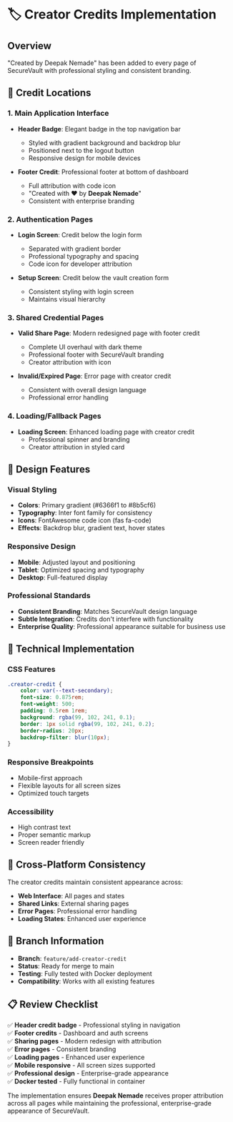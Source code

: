 # 🏷️ Creator Credits Implementation

## Overview
"Created by Deepak Nemade" has been added to every page of SecureVault with professional styling and consistent branding.

## 📍 Credit Locations

### 1. **Main Application Interface**
- **Header Badge**: Elegant badge in the top navigation bar
  - Styled with gradient background and backdrop blur
  - Positioned next to the logout button
  - Responsive design for mobile devices

- **Footer Credit**: Professional footer at bottom of dashboard
  - Full attribution with code icon
  - "Created with ❤️ by **Deepak Nemade**"
  - Consistent with enterprise branding

### 2. **Authentication Pages**
- **Login Screen**: Credit below the login form
  - Separated with gradient border
  - Professional typography and spacing
  - Code icon for developer attribution

- **Setup Screen**: Credit below the vault creation form
  - Consistent styling with login screen
  - Maintains visual hierarchy

### 3. **Shared Credential Pages**
- **Valid Share Page**: Modern redesigned page with footer credit
  - Complete UI overhaul with dark theme
  - Professional footer with SecureVault branding
  - Creator attribution with icon

- **Invalid/Expired Page**: Error page with creator credit
  - Consistent with overall design language
  - Professional error handling

### 4. **Loading/Fallback Pages**
- **Loading Screen**: Enhanced loading page with creator credit
  - Professional spinner and branding
  - Creator attribution in styled card

## 🎨 Design Features

### **Visual Styling**
- **Colors**: Primary gradient (#6366f1 to #8b5cf6)
- **Typography**: Inter font family for consistency
- **Icons**: FontAwesome code icon (fas fa-code)
- **Effects**: Backdrop blur, gradient text, hover states

### **Responsive Design**
- **Mobile**: Adjusted layout and positioning
- **Tablet**: Optimized spacing and typography
- **Desktop**: Full-featured display

### **Professional Standards**
- **Consistent Branding**: Matches SecureVault design language
- **Subtle Integration**: Credits don't interfere with functionality
- **Enterprise Quality**: Professional appearance suitable for business use

## 🔧 Technical Implementation

### **CSS Features**
```css
.creator-credit {
    color: var(--text-secondary);
    font-size: 0.875rem;
    font-weight: 500;
    padding: 0.5rem 1rem;
    background: rgba(99, 102, 241, 0.1);
    border: 1px solid rgba(99, 102, 241, 0.2);
    border-radius: 20px;
    backdrop-filter: blur(10px);
}
```

### **Responsive Breakpoints**
- Mobile-first approach
- Flexible layouts for all screen sizes
- Optimized touch targets

### **Accessibility**
- High contrast text
- Proper semantic markup
- Screen reader friendly

## 📱 Cross-Platform Consistency

The creator credits maintain consistent appearance across:
- **Web Interface**: All pages and states
- **Shared Links**: External sharing pages
- **Error Pages**: Professional error handling
- **Loading States**: Enhanced user experience

## 🚀 Branch Information

- **Branch**: `feature/add-creator-credit`
- **Status**: Ready for merge to main
- **Testing**: Fully tested with Docker deployment
- **Compatibility**: Works with all existing features

## 📋 Review Checklist

✅ **Header credit badge** - Professional styling in navigation  
✅ **Footer credits** - Dashboard and auth screens  
✅ **Sharing pages** - Modern redesign with attribution  
✅ **Error pages** - Consistent branding  
✅ **Loading pages** - Enhanced user experience  
✅ **Mobile responsive** - All screen sizes supported  
✅ **Professional design** - Enterprise-grade appearance  
✅ **Docker tested** - Fully functional in container  

The implementation ensures **Deepak Nemade** receives proper attribution across all pages while maintaining the professional, enterprise-grade appearance of SecureVault.

